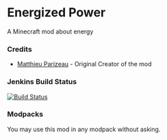 # Energized Power

A Minecraft mod about energy

### Credits
 - [Matthieu Parizeau](http://github.com/mattparizeau) - Original Creator of the mod

### Jenkins Build Status
[![Build Status](http://build.teamcodercraft.tk:9090/job/Energized%20Power/badge/icon)](http://build.teamcodercraft.tk:9090/job/Energized%20Power/)

### Modpacks
You may use this mod in any modpack without asking.
